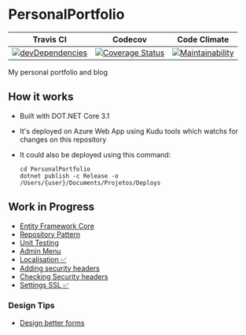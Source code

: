 # PersonalPortfolio

| Travis CI     | Codecov       | Code Climate   |
|:-------------:|:-------------:|:--------------:|
|  [![devDependencies](https://travis-ci.org/fontiana/Personal-Portfolio.svg?branch=master)](https://api.travis-ci.org/fontiana/PersonalPortfolio.svg?branch=master) | [![Coverage Status](https://coveralls.io/repos/github/fontiana/personal-portfolio/badge.svg?branch=master&cache=3)](https://coveralls.io/github/fontiana/personal-portfolio?branch=master) | [![Maintainability](https://api.codeclimate.com/v1/badges/319770019ac2bd77d042/maintainability)](https://codeclimate.com/github/fontiana/personal-portfolio/maintainability) |

My personal portfolio and blog

## How it works

- Built with DOT.NET Core 3.1
- It's deployed on Azure Web App using Kudu tools which watchs for changes on this repository
- It could also be deployed using this command:

   ```shell
   cd PersonalPortfolio
   dotnet publish -c Release -o /Users/{user}/Documents/Projetos/Deploys
   ```

## Work in Progress

- [Entity Framework Core](https://docs.microsoft.com/en-us/aspnet/core/data/ef-rp/intro?view=aspnetcore-3.1&tabs=visual-studio)
- [Repository Pattern](https://codewithshadman.com/repository-pattern-csharp/)
- [Unit Testing](https://docs.microsoft.com/pt-br/aspnet/core/mvc/controllers/testing?view=aspnetcore-3.1)
- [Admin Menu](https://bootstrapious.com/p/bootstrap-sidebar)
- [Localisation :white_check_mark:](https://andrewlock.net/adding-localisation-to-an-asp-net-core-application/)
- [Adding security headers](https://andrewlock.net/adding-default-security-headers-in-asp-net-core/)
- [Checking Security headers](https://securityheaders.com/?q=www.victorfontana.com.br&followRedirects=on)
- [Settings SSL :white_check_mark:](https://rajbos.github.io/blog/2019/08/27/LetsEncrypt-Windows)

### Design Tips

- [Design better forms](https://uxdesign.cc/design-better-forms-96fadca0f49c)
